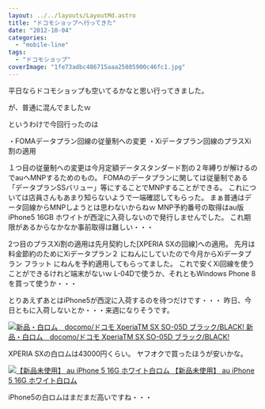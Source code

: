 ```yaml
---
layout: ../../layouts/LayoutMd.astro
title: "ドコモショップへ行ってきた"
date: "2012-10-04"
categories: 
  - "mobile-line"
tags: 
  - "ドコモショップ"
coverImage: "1fe73adbc486715aaa25085900c46fc1.jpg"
---
```


平日ならドコモショップも空いてるかなと思い行ってきました。

が、普通に混んでましたｗ

というわけで今回行ったのは

・FOMAデータプラン回線の従量制への変更 ・Xiデータプラン回線のプラスXi割の適用

１つ目の従量制への変更は今月定額データスタンダード割の２年縛りが解けるのでauへMNPするためのもの。 FOMAのデータプランに関しては従量制である「データプランSSバリュー」等にすることでMNPすることができる。 これについては店員さんもあまり知らないようで一端確認してもらった。 まぁ普通はデータ回線からMNPしようとは思わないからねｗ MNP予約番号の取得はau版iPhone5 16GB ホワイトが西淀に入荷しないので発行しませんでした。 これ期限があるからなかなか事前取得は難しい・・・

2つ目のプラスXi割の適用は先月契約した[XPERIA SXの回線]への適用。 先月は料金節約のためにXiデータプラン２ にねんにしていたので今月からXiデータプラン フラット にねんを予約適用してもらってました。 これで安くXi回線を使うことができるけれど端末がないｗ L-04Dで使うか、それともWindows Phone 8を買って使うか・・・

とりあえずあとはiPhone5が西淀に入荷するのを待つだけです・・・ 昨日、今日ともに入荷しないとか・・・来週になりそうです。

 [![新品・白ロム　docomo/ドコモ XperiaTM SX SO-05D ブラック/BLACK!](/wp/images/31MF%2Bn%2BUr-L._SL75_.jpg) 新品・白ロム　docomo/ドコモ XperiaTM SX SO-05D ブラック/BLACK!](https://www.amazon.co.jp/exec/obidos/ASIN/B0091RD7SU/mizuka123-22/ref=nosim)

XPERIA SXの白ロムは43000円くらい。 ヤフオクで買ったほうが安いかな。

 [![【新品未使用】 au iPhone 5 16G ホワイト白ロム](/wp/images/31Ax0vmAChL._SL75_.jpg) 【新品未使用】 au iPhone 5 16G ホワイト白ロム](https://www.amazon.co.jp/exec/obidos/ASIN/B009EPILNK/mizuka123-22/ref=nosim)

iPhone5の白ロムはまだまだ高いですね・・・
